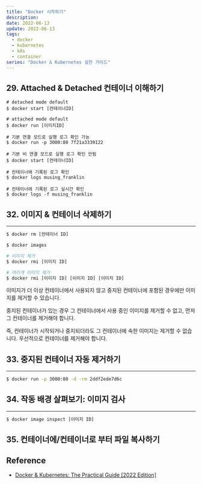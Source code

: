 ```yaml
---
title: "Docker 시작하기"
description:
date: 2022-06-13
update: 2022-06-13
tags:
  - docker
  - kubernetes
  - k8s
  - container
series: "Docker & Kubernetes 실전 가이드"
---
```


## 29. Attached & Detached 컨테이너 이해하기

```shell
# detached mode default
$ docker start [컨테이너ID]

# attached mode default
$ docker run [이미지ID]

# 기본 연결 모드로 실행 로그 확인 가능
$ docker run -p 3000:80 7f21a3339122

# 기본 비 연결 모드로 실행 로그 확인 안됨
$ docker start [컨테이너ID]

# 컨테이너에 기록된 로그 확인
$ docker logs musing_franklin

# 컨테이너에 기록된 로그 실시간 확인
$ docker logs -f musing_franklin

```


## 32. 이미지 & 컨테이너 삭제하기

---

```bash
$ docker rm [컨테이너 ID]

$ docker images

# 이미지 제거
$ docker rmi [이미지 ID]

# 여러개 이미지 제거
$ docker rmi [이미지 ID] [이미지 ID] [이미지 ID]
```

이미지가 더 이상 컨테이너에서 사용되지 않고 중지된 컨테이너에 포함된 경우에만
이미지를 제거할 수 있습니다.

중지된 컨테이너가 있는 경우 그 컨테이너에서 사용 중인 이미지를 제거할 수 없고, 먼저 그 컨테이너를 제거해야 합니다.

즉, 컨테이너가 시작되거나 중지되더라도 그 컨테이너에 속한 이미지는 제거할 수 없습니다.
우선적으로 컨테이너를 제거해야 합니다.

## 33. 중지된 컨테이너 자동 제거하기

---

```bash
$ docker run -p 3000:80 -d -rm 2ddf2ede7d6c
```

## 34. 작동 배경 살펴보기: 이미지 검사

---

```bash
$ docker image inspect [이미지 ID]
```

## 35. 컨테이너에/컨테이너로 부터 파일 복사하기

## Reference
* [Docker & Kubernetes: The Practical Guide [2022 Edition]](https://www.udemycom/course/docker-kubernetes-the-practical-guide/)